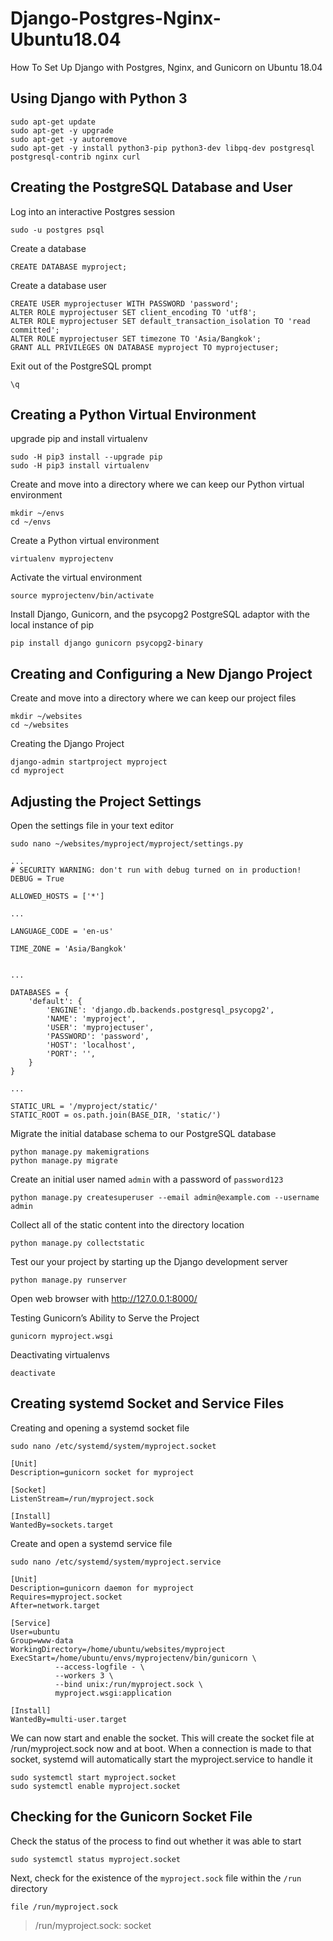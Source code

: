 # Django-Postgres-Nginx-Ubuntu18.04
How To Set Up Django with Postgres, Nginx, and Gunicorn on Ubuntu 18.04
## Using Django with Python 3
```
sudo apt-get update
sudo apt-get -y upgrade
sudo apt-get -y autoremove
sudo apt-get -y install python3-pip python3-dev libpq-dev postgresql postgresql-contrib nginx curl
```
## Creating the PostgreSQL Database and User
Log into an interactive Postgres session

`sudo -u postgres psql`

Create a database

`CREATE DATABASE myproject;`

Create a database user
```
CREATE USER myprojectuser WITH PASSWORD 'password';
ALTER ROLE myprojectuser SET client_encoding TO 'utf8';
ALTER ROLE myprojectuser SET default_transaction_isolation TO 'read committed';
ALTER ROLE myprojectuser SET timezone TO 'Asia/Bangkok';
GRANT ALL PRIVILEGES ON DATABASE myproject TO myprojectuser;
```
Exit out of the PostgreSQL prompt

`\q`
## Creating a Python Virtual Environment
upgrade pip and install virtualenv
```
sudo -H pip3 install --upgrade pip
sudo -H pip3 install virtualenv
```
Create and move into a directory where we can keep our Python virtual environment
```
mkdir ~/envs
cd ~/envs
```
Create a Python virtual environment

`virtualenv myprojectenv`

Activate the virtual environment

`source myprojectenv/bin/activate`

Install Django, Gunicorn, and the psycopg2 PostgreSQL adaptor with the local instance of pip

`pip install django gunicorn psycopg2-binary`
## Creating and Configuring a New Django Project
Create and move into a directory where we can keep our project files
```
mkdir ~/websites
cd ~/websites
```
Creating the Django Project

```
django-admin startproject myproject
cd myproject
```

## Adjusting the Project Settings
Open the settings file in your text editor

`sudo nano ~/websites/myproject/myproject/settings.py`


```
...
# SECURITY WARNING: don't run with debug turned on in production!
DEBUG = True

ALLOWED_HOSTS = ['*']
```


```
...

LANGUAGE_CODE = 'en-us'

TIME_ZONE = 'Asia/Bangkok'

```


```

...

DATABASES = {
    'default': {
        'ENGINE': 'django.db.backends.postgresql_psycopg2',
        'NAME': 'myproject',
        'USER': 'myprojectuser',
        'PASSWORD': 'password',
        'HOST': 'localhost',
        'PORT': '',
    }
}
```


```
...

STATIC_URL = '/myproject/static/'
STATIC_ROOT = os.path.join(BASE_DIR, 'static/')
```
Migrate the initial database schema to our PostgreSQL database
```
python manage.py makemigrations
python manage.py migrate
```
Create an initial user named `admin` with a password of `password123`

`python manage.py createsuperuser --email admin@example.com --username admin`

Collect all of the static content into the directory location

`python manage.py collectstatic`

Test our your project by starting up the Django development server

`python manage.py runserver`

Open web browser with http://127.0.0.1:8000/


Testing Gunicorn’s Ability to Serve the Project

`gunicorn myproject.wsgi`

Deactivating virtualenvs

`deactivate`

## Creating systemd Socket and Service Files
Creating and opening a systemd socket file

`sudo nano /etc/systemd/system/myproject.socket`

```
[Unit]
Description=gunicorn socket for myproject

[Socket]
ListenStream=/run/myproject.sock

[Install]
WantedBy=sockets.target
```

Create and open a systemd service file

`sudo nano /etc/systemd/system/myproject.service`

```
[Unit]
Description=gunicorn daemon for myproject
Requires=myproject.socket
After=network.target

[Service]
User=ubuntu
Group=www-data
WorkingDirectory=/home/ubuntu/websites/myproject
ExecStart=/home/ubuntu/envs/myprojectenv/bin/gunicorn \
          --access-logfile - \
          --workers 3 \
          --bind unix:/run/myproject.sock \
          myproject.wsgi:application

[Install]
WantedBy=multi-user.target
```
We can now start and enable the socket. This will create the socket file at /run/myproject.sock now and at boot. When a connection is made to that socket, systemd will automatically start the myproject.service to handle it
```
sudo systemctl start myproject.socket
sudo systemctl enable myproject.socket
```
## Checking for the Gunicorn Socket File
Check the status of the process to find out whether it was able to start

`sudo systemctl status myproject.socket`

Next, check for the existence of the `myproject.sock` file within the `/run` directory

`file /run/myproject.sock`

> /run/myproject.sock: socket

